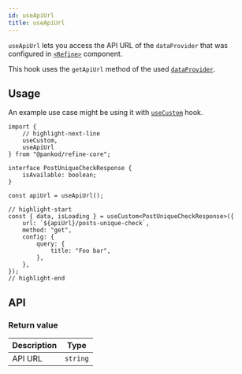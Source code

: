 ```yaml
---
id: useApiUrl
title: useApiUrl
---
```


`useApiUrl` lets you access the API URL of the `dataProvider` that was configured in [`<Refine>`][Refine] component.

This hook uses the `getApiUrl` method of the used [`dataProvider`][Data Provider].

## Usage

An example use case might be using it with [`useCustom`][useCustom] hook.

```tsx
import {
    // highlight-next-line
    useCustom,
    useApiUrl
} from "@pankod/refine-core";

interface PostUniqueCheckResponse {
    isAvailable: boolean;
}

const apiUrl = useApiUrl();

// highlight-start
const { data, isLoading } = useCustom<PostUniqueCheckResponse>({
    url: `${apiUrl}/posts-unique-check`,
    method: "get",
    config: {
        query: {
            title: "Foo bar",
        },
    },
});
// highlight-end
```

## API

### Return value

| Description | Type     |
| ----------- | -------- |
| API URL     | `string` |

[Refine]: /api-references/components/refine-config.md
[Data Provider]: /core/providers/data-provider.md
[useCustom]: /core/hooks/data/useCustom.md
